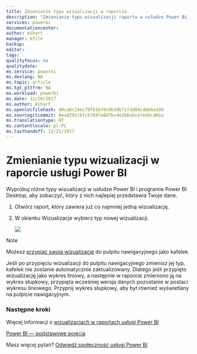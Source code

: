 ```yaml
---
title: Zmienianie typu wizualizacji w raporcie
description: "Zmienianie typu wizualizacji raportu w usłudze Power Bi i programie Power BI Desktop"
services: powerbi
documentationcenter: 
author: mihart
manager: kfile
backup: 
editor: 
tags: 
qualityfocus: no
qualitydate: 
ms.service: powerbi
ms.devlang: NA
ms.topic: article
ms.tgt_pltfrm: NA
ms.workload: powerbi
ms.date: 12/20/2017
ms.author: mihart
ms.openlocfilehash: 40ca8c24ec79f61bf0c8b3db71fdd84cdbb6a109
ms.sourcegitcommit: 6ea8291cbfcb7847a8d7bc4e2b6abce7eddcd0ea
ms.translationtype: HT
ms.contentlocale: pl-PL
ms.lasthandoff: 12/21/2017
---
```

# <a name="change-the-type-of-visualization-in-a-power-bi-report"></a>Zmienianie typu wizualizacji w raporcie usługi Power BI
Wypróbuj różne typy wizualizacji w usłudze Power BI i programie Power BI Desktop, aby zobaczyć, który z nich najlepiej przedstawia Twoje dane. 

1. Otwórz raport, który zawiera już co najmniej jedną wizualizację.   
2. W okienku Wizualizacje wybierz typ nowej wizualizacji.  
   
   ![](media/power-bi-report-change-visualization-type/changeviz.gif)

> [!NOTE]
> Możesz [przypiąć swoją wizualizację](service-dashboard-pin-tile-from-report.md) do pulpitu nawigacyjnego jako kafelek.
> 
> 

Jeśli po przypięciu wizualizacji do pulpitu nawigacyjnego zmienisz jej typ, kafelek nie zostanie automatycznie zaktualizowany. Dlatego jeśli przypięto wizualizację jako wykres liniowy, a następnie w raporcie zmieniono ją na wykres słupkowy, przypięta wcześniej wersja danych pozostanie w postaci wykresu liniowego. Przypnij wykres słupkowy, aby był również wyświetlany na pulpicie nawigacyjnym.

### <a name="next-steps"></a>Następne kroki
Więcej informacji o [wizualizacjach w raportach usługi Power BI](power-bi-report-visualizations.md)

[Power BI — podstawowe pojęcia](service-basic-concepts.md)

Masz więcej pytań? [Odwiedź społeczność usługi Power BI](http://community.powerbi.com/)

